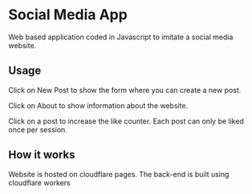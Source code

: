 # Social Media App
Web based application coded in Javascript to imitate a social media website.

## Usage
Click on New Post to show the form where you can create a new post. 

Click on About to show information about the website.

Click on a post to increase the like counter. Each post can only be liked once per session.

## How it works
Website is hosted on cloudflare pages. The back-end is built using cloudflare workers